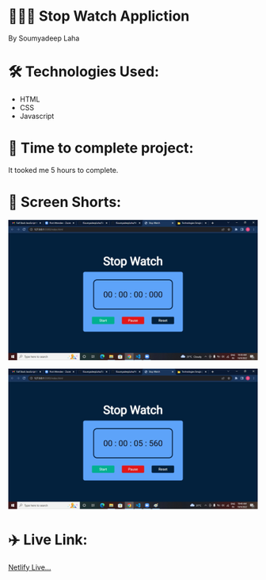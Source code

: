# 👨🏽‍💻 Stop Watch Appliction 

By Soumyadeep Laha

# 🛠️ Technologies Used:

- HTML
- CSS
- Javascript

# 🚀 Time to complete project:

It tooked me 5 hours to complete.

# 📸 Screen Shorts:

![](./screens/Screen1.jpg)

![](./screens/Screen2.jpg)

# ✈️ Live Link:

[Netlify Live...](https://soumyadeeplaha-stopwatch.netlify.app/)